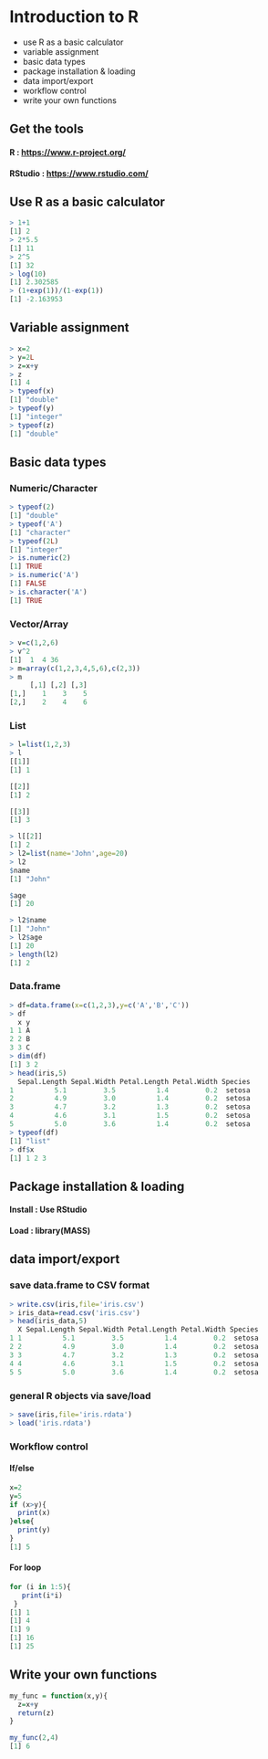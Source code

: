 # Introduction to R
 - use R as a basic calculator
 - variable assignment
 - basic data types
 - package installation & loading
 - data import/export
 - workflow control
 - write your own functions

## Get the tools
#### R : https://www.r-project.org/
#### RStudio : https://www.rstudio.com/

## Use R as a basic calculator

```r
> 1+1
[1] 2
> 2*5.5
[1] 11
> 2^5
[1] 32
> log(10)
[1] 2.302585
> (1+exp(1))/(1-exp(1))
[1] -2.163953
```

## Variable assignment

```r
> x=2
> y=2L
> z=x+y
> z
[1] 4
> typeof(x)
[1] "double"
> typeof(y)
[1] "integer"
> typeof(z)
[1] "double"
```

## Basic data types
### Numeric/Character
```r
> typeof(2)
[1] "double"
> typeof('A')
[1] "character"
> typeof(2L)
[1] "integer"
> is.numeric(2)
[1] TRUE
> is.numeric('A')
[1] FALSE
> is.character('A')
[1] TRUE
```

### Vector/Array

```r
> v=c(1,2,6)
> v^2
[1]  1  4 36
> m=array(c(1,2,3,4,5,6),c(2,3))
> m
     [,1] [,2] [,3]
[1,]    1    3    5
[2,]    2    4    6
```

### List
```r
> l=list(1,2,3)
> l
[[1]]
[1] 1

[[2]]
[1] 2

[[3]]
[1] 3

> l[[2]]
[1] 2
> l2=list(name='John',age=20)
> l2
$name
[1] "John"

$age
[1] 20

> l2$name
[1] "John"
> l2$age
[1] 20
> length(l2)
[1] 2
```

### Data.frame
```r
> df=data.frame(x=c(1,2,3),y=c('A','B','C'))
> df
  x y
1 1 A
2 2 B
3 3 C
> dim(df)
[1] 3 2
> head(iris,5)
  Sepal.Length Sepal.Width Petal.Length Petal.Width Species
1          5.1         3.5          1.4         0.2  setosa
2          4.9         3.0          1.4         0.2  setosa
3          4.7         3.2          1.3         0.2  setosa
4          4.6         3.1          1.5         0.2  setosa
5          5.0         3.6          1.4         0.2  setosa
> typeof(df)
[1] "list"
> df$x
[1] 1 2 3
```

## Package installation & loading

#### Install : Use RStudio
#### Load : library(MASS)

## data import/export
### save data.frame to CSV format
```r
> write.csv(iris,file='iris.csv')
> iris_data=read.csv('iris.csv')
> head(iris_data,5)
  X Sepal.Length Sepal.Width Petal.Length Petal.Width Species
1 1          5.1         3.5          1.4         0.2  setosa
2 2          4.9         3.0          1.4         0.2  setosa
3 3          4.7         3.2          1.3         0.2  setosa
4 4          4.6         3.1          1.5         0.2  setosa
5 5          5.0         3.6          1.4         0.2  setosa
```

### general R objects via save/load
```r
> save(iris,file='iris.rdata')
> load('iris.rdata')
```

### Workflow control

#### If/else
```r
x=2
y=5
if (x>y){
  print(x)
}else{
  print(y)
}
[1] 5
```

#### For loop
```r
for (i in 1:5){
   print(i*i)
 }
[1] 1
[1] 4
[1] 9
[1] 16
[1] 25
```

## Write your own functions

```r
my_func = function(x,y){
  z=x+y
  return(z)
}
```

```r
my_func(2,4)
[1] 6
```

